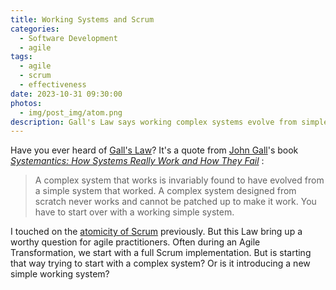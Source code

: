 ```yaml
---
title: Working Systems and Scrum
categories:
  - Software Development
  - agile
tags:
  - agile
  - scrum
  - effectiveness
date: 2023-10-31 09:30:00
photos: 
  - img/post_img/atom.png
description: Gall's Law says working complex systems evolve from simple working systems, you cannot start with a complex system. So when we pursue an agile transformation, is applying Scrum a Complex working system or is it introducing a simple working system?
---
```


Have you ever heard of [Gall's Law](https://en.wikipedia.org/wiki/John_Gall_(author)#Galls_law)? It's a quote from [John Gall](https://en.wikipedia.org/wiki/John_Gall_(author))'s book [_Systemantics: How Systems Really Work and How They Fail_](https://www.amazon.com/Systemantics-Systems-Work-Especially-They/dp/0812906748) :
> A complex system that works is invariably found to have evolved from a simple system that worked. A complex system designed from scratch never works and cannot be patched up to make it work. You have to start over with a working simple system.

I touched on the [atomicity of Scrum](/2023/10/17/scrum-is-atomic) previously. But this Law bring up a worthy question for agile practitioners. Often during an Agile Transformation, we start with a full Scrum implementation. But is starting that way trying to start with a complex system? Or is it introducing a new simple working system?
